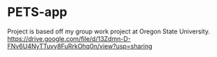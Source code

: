# PETS-app
Project is based off my group work project at Oregon State University.\
https://drive.google.com/file/d/13Zdmn-D-FNv6U4NyTTuvy8FuRrkOhq0n/view?usp=sharing

